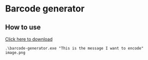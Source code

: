 # Barcode generator

## How to use

[Click here to download](https://github.com/aicioara-old/barcode-generator/raw/master/dist/barcode-generator.exe)

```batch
.\barcode-generator.exe "This is the message I want to encode" image.png
```


